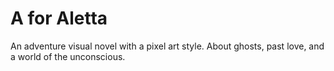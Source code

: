 # A for Aletta
An adventure visual novel with a pixel art style. About ghosts, past love, and a world of the unconscious.
